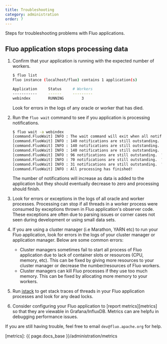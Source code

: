 ```yaml
---
title: Troubleshooting
category: administration
order: 7
---
```


Steps for troubleshooting problems with Fluo applications.

## Fluo application stops processing data

1. Confirm that your application is running with the expected number of workers. 
    ```bash
    $ fluo list
    Fluo instance (localhost/fluo) contains 1 application(s)

    Application     Status     # Workers
    -----------     ------     ---------
    webindex        RUNNING        3
    ```
   Look for errors in the logs of any oracle or worker that has died.

1. Run the `fluo wait` command to see if you application is processing notifications. 
    ```bash
    $ fluo wait -a webindex
    [command.FluoWait] INFO : The wait command will exit when all notifications are processed
    [command.FluoWait] INFO : 140 notifications are still outstanding.  Will try again in 10 seconds...
    [command.FluoWait] INFO : 140 notifications are still outstanding.  Will try again in 10 seconds...
    [command.FluoWait] INFO : 140 notifications are still outstanding.  Will try again in 10 seconds...
    [command.FluoWait] INFO : 96 notifications are still outstanding.  Will try again in 10 seconds...
    [command.FluoWait] INFO : 70 notifications are still outstanding.  Will try again in 10 seconds...
    [command.FluoWait] INFO : 31 notifications are still outstanding.  Will try again in 10 seconds...
    [command.FluoWait] INFO : All processing has finished!
    ```
   The number of notifications will increase as data is added to the application but they should eventually decrease
   to zero and processing should finish.

1. Look for errors or exceptions in the logs of all oracle and worker processes. Processing can stop if all threads
   in a worker process were consumed by exceptions thrown in Fluo application's observer code. These exceptions
   are often due to parsing issues or corner cases not seen during development or using small data sets.

1. If you are using a cluster manager (i.e Marathon, YARN etc) to run your Fluo application, look for errors in the logs of
   your cluster manager or application manager.  Below are some common errors: 

    * Cluster managers sometimes fail to start all process of Fluo application due to lack of container slots or resources (CPU, memory, etc).
      This can be fixed by giving more resources to your cluster manager or decrease the number/resources of Fluo workers.
    * Cluster managers can kill Fluo processes if they use too much memory. This can be fixed by allocating more memory to your workers.

1. Run [jstack] to get stack traces of threads in your Fluo application processes and look for any dead locks.

1. Consider configuring your Fluo application to [report metrics][metrics] so that they are viewable in Grafana/InfluxDB. Metrics
   can are helpfu in debugging performance issues.

If you are still having trouble, feel free to email `dev@fluo.apache.org` for help.

[jstack]: https://docs.oracle.com/javase/8/docs/technotes/tools/unix/jstack.html
[metrics]: {{ page.docs_base }}/administration/metrics

